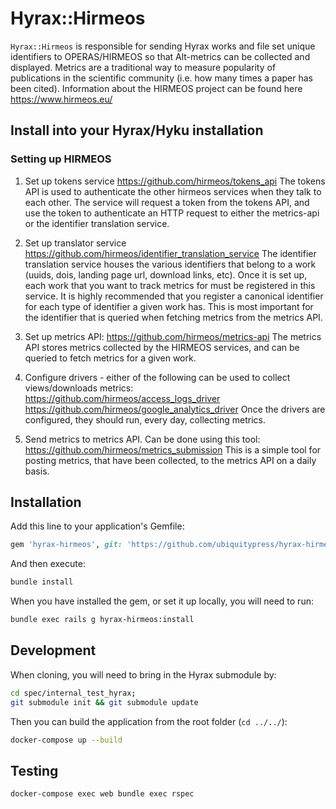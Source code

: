 # Hyrax::Hirmeos

`Hyrax::Hirmeos` is responsible for sending Hyrax works and file set unique identifiers to OPERAS/HIRMEOS so that Alt-metrics can be collected and displayed. Metrics are a traditional way to measure popularity of publications in the scientific community (i.e. how many times a paper has been cited). Information about the HIRMEOS project can be found here https://www.hirmeos.eu/

## Install into your Hyrax/Hyku installation

### Setting up HIRMEOS
1) Set up tokens service
https://github.com/hirmeos/tokens_api
The tokens API is used to authenticate the other hirmeos services when they talk to each other.
The service will request a token from the tokens API, and use the token to authenticate an
HTTP request to either the metrics-api or the identifier translation service.

2) Set up translator service
https://github.com/hirmeos/identifier_translation_service
The identifier translation service houses the various identifiers that belong to a work (uuids,
dois, landing page url, download links, etc). Once it is set up, each work that you want to track
metrics for must be registered in this service.
It is highly recommended that you register a canonical identifier for each type of identifier a
given work has. This is most important for the identifier that is queried when fetching metrics
from the metrics API.

3) Set up metrics API:
https://github.com/hirmeos/metrics-api
The metrics API stores metrics collected by the HIRMEOS services, and can be queried to fetch metrics
for a given work.

4) Configure drivers - either of the following can be used to collect views/downloads metrics:
https://github.com/hirmeos/access_logs_driver
https://github.com/hirmeos/google_analytics_driver
Once the drivers are configured, they should run, every day, collecting metrics.

5) Send metrics to metrics API.
Can be done using this tool:
https://github.com/hirmeos/metrics_submission
This is a simple tool for posting metrics, that have been collected, to the metrics API on a daily basis.

## Installation

Add this line to your application's Gemfile:

```ruby
gem 'hyrax-hirmeos', git: 'https://github.com/ubiquitypress/hyrax-hirmeos', branch: 'main'
```

And then execute:

```bash
bundle install
```

When you have installed the gem, or set it up locally, you will need to run:

```bash
bundle exec rails g hyrax-hirmeos:install
```

## Development

When cloning, you will need to bring in the Hyrax submodule by:

```bash
cd spec/internal_test_hyrax;
git submodule init && git submodule update
```

Then you can build the application from the root folder (`cd ../../`):

```bash
docker-compose up --build
```

## Testing

```bash
docker-compose exec web bundle exec rspec
```
